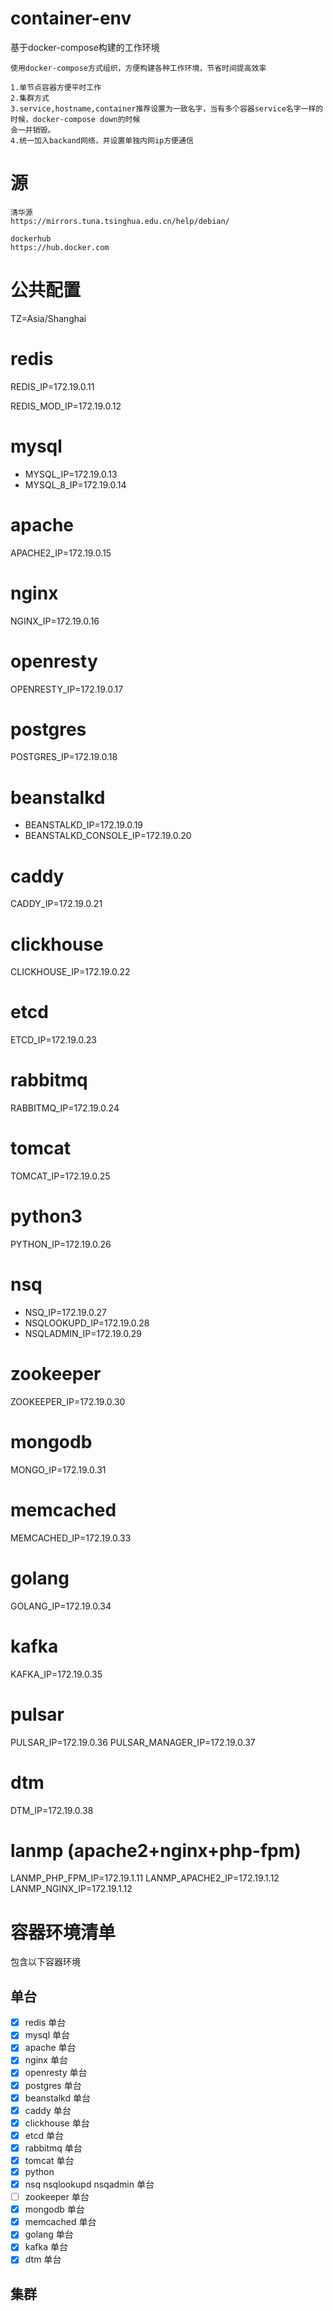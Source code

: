 # container-env
基于docker-compose构建的工作环境

```
使用docker-compose方式组织，方便构建各种工作环境，节省时间提高效率

1.单节点容器方便平时工作
2.集群方式
3.service,hostname,container推荐设置为一致名字，当有多个容器service名字一样的时候，docker-compose down的时候
会一并销毁。
4.统一加入backand网络，并设置单独内网ip方便通信
```

# 源
```text
清华源
https://mirrors.tuna.tsinghua.edu.cn/help/debian/

dockerhub
https://hub.docker.com
```

# 公共配置
TZ=Asia/Shanghai

# redis
REDIS_IP=172.19.0.11

REDIS_MOD_IP=172.19.0.12

# mysql
- MYSQL_IP=172.19.0.13
- MYSQL_8_IP=172.19.0.14

# apache
APACHE2_IP=172.19.0.15

# nginx
NGINX_IP=172.19.0.16


# openresty
OPENRESTY_IP=172.19.0.17

# postgres
POSTGRES_IP=172.19.0.18

# beanstalkd
- BEANSTALKD_IP=172.19.0.19
- BEANSTALKD_CONSOLE_IP=172.19.0.20

# caddy
CADDY_IP=172.19.0.21

# clickhouse
CLICKHOUSE_IP=172.19.0.22

# etcd
ETCD_IP=172.19.0.23

# rabbitmq
RABBITMQ_IP=172.19.0.24

# tomcat
TOMCAT_IP=172.19.0.25

# python3
PYTHON_IP=172.19.0.26

# nsq
- NSQ_IP=172.19.0.27
- NSQLOOKUPD_IP=172.19.0.28
- NSQLADMIN_IP=172.19.0.29

# zookeeper
ZOOKEEPER_IP=172.19.0.30

# mongodb
MONGO_IP=172.19.0.31

# memcached
MEMCACHED_IP=172.19.0.33

# golang
GOLANG_IP=172.19.0.34

# kafka
KAFKA_IP=172.19.0.35

# pulsar
PULSAR_IP=172.19.0.36
PULSAR_MANAGER_IP=172.19.0.37

# dtm
DTM_IP=172.19.0.38

# lanmp (apache2+nginx+php-fpm)
LANMP_PHP_FPM_IP=172.19.1.11
LANMP_APACHE2_IP=172.19.1.12
LANMP_NGINX_IP=172.19.1.12

# 容器环境清单
包含以下容器环境

## 单台
- [x] redis 单台
- [x] mysql 单台
- [x] apache 单台
- [x] nginx 单台
- [x] openresty 单台
- [x] postgres 单台
- [x] beanstalkd 单台
- [x] caddy 单台
- [x] clickhouse 单台
- [x] etcd 单台
- [x] rabbitmq 单台
- [x] tomcat 单台
- [x] python
- [x] nsq nsqlookupd nsqadmin 单台
- [ ] zookeeper 单台
- [x] mongodb 单台
- [x] memcached 单台
- [x] golang 单台
- [x] kafka 单台
- [x] dtm 单台

## 集群
